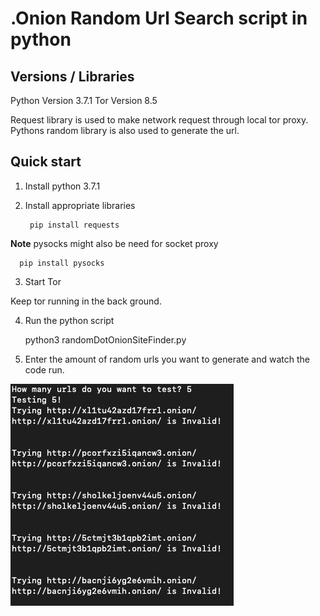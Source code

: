 
# .Onion Random Url Search script in python

## Versions / Libraries

Python Version 3.7.1
Tor Version 8.5

Request library is used to make network request through local tor proxy.
Pythons random library is also used to generate the url.

## Quick start

1. Install python 3.7.1

2. Install appropriate libraries

        pip install requests

**Note** pysocks might also be need for socket proxy

      pip install pysocks

3. Start Tor

Keep tor running in the back ground.

4. Run the python script

      python3 randomDotOnionSiteFinder.py

5. Enter the amount of random urls you want to generate and watch the code run.


<img src = "readmepic/cli.png"> </img>

